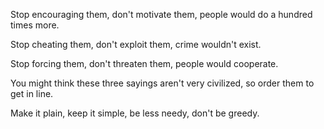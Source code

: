 Stop encouraging them,
don't motivate them,
people would do a hundred times more.

Stop cheating them,
don't exploit them,
crime wouldn't exist.

Stop forcing them,
don't threaten them,
people would cooperate.

You might think these three sayings
aren't very civilized,
so order them to get in line.

Make it plain,
keep it simple,
be less needy,
don't be greedy.
